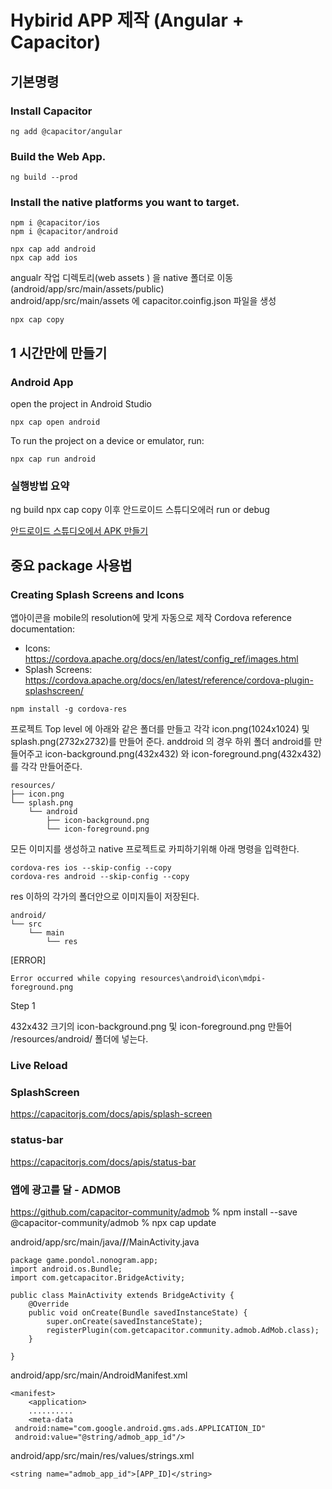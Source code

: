 # Hybirid APP 제작 (Angular + Capacitor)
## 기본명령

### Install Capacitor
```
ng add @capacitor/angular
```
### Build the Web App.
```
ng build --prod
```
### Install the native platforms you want to target.
```
npm i @capacitor/ios
npm i @capacitor/android
```
```
npx cap add android
npx cap add ios
```

angualr 작업 디렉토리(web assets ) 을 native 폴더로 이동(android/app/src/main/assets/public) \
android/app/src/main/assets 에 capacitor.coinfig.json 파일을 생성

```
npx cap copy
```
## 1 시간만에 만들기

### Android App
open the project in Android Studio
```
npx cap open android
```
To run the project on a device or emulator, run:
```
npx cap run android
```


### 실행방법 요약
ng build
npx cap copy
이후 안드로이드 스튜디오에러 run or debug

[안드로이드 스튜디오에서 APK 만들기](android.md)

## 중요 package 사용법

### Creating Splash Screens and Icons
앱아이콘을 mobile의 resolution에 맞게 자동으로 제작
Cordova reference documentation:

- Icons: https://cordova.apache.org/docs/en/latest/config_ref/images.html
- Splash Screens: https://cordova.apache.org/docs/en/latest/reference/cordova-plugin-splashscreen/

```
npm install -g cordova-res
```
프로젝트 Top level 에 아래와 같은 폴더를 만들고 각각
icon.png(1024x1024) 및 splash.png(2732x2732)를 만들어 준다.
anddroid 의 경우 하위 폴더 android를 만들어주고 icon-background.png(432x432) 와
icon-foreground.png(432x432)를 각각 만들어준다.
```
resources/
├── icon.png
└── splash.png
    └── android
        ├── icon-background.png
        └── icon-foreground.png
```

모든 이미지를 생성하고 native 프로젝트로 카피하기위해 아래 명령을 입력한다.
```
cordova-res ios --skip-config --copy
cordova-res android --skip-config --copy
```
res 이하의 각가의 폴더안으로 이미지들이 저장된다.
```
android/
└── src
    └── main
        └── res
```
[ERROR]
```
Error occurred while copying resources\android\icon\mdpi-foreground.png
```
Step 1

432x432 크기의  icon-background.png  및 icon-foreground.png 만들어
<Project Directory>/resources/android/ 폴더에 넣는다.

### Live Reload

### SplashScreen
https://capacitorjs.com/docs/apis/splash-screen

### status-bar
https://capacitorjs.com/docs/apis/status-bar


### 앱에 광고를 달 - ADMOB
https://github.com/capacitor-community/admob
% npm install --save @capacitor-community/admob
% npx cap update

android/app/src/main/java/**/**/MainActivity.java
```
package game.pondol.nonogram.app;
import android.os.Bundle;
import com.getcapacitor.BridgeActivity;

public class MainActivity extends BridgeActivity {
    @Override
    public void onCreate(Bundle savedInstanceState) {
        super.onCreate(savedInstanceState);
        registerPlugin(com.getcapacitor.community.admob.AdMob.class);
    }

}
```

android/app/src/main/AndroidManifest.xml
```
<manifest>
    <application>
    ..........
    <meta-data
 android:name="com.google.android.gms.ads.APPLICATION_ID"
 android:value="@string/admob_app_id"/>
```
android/app/src/main/res/values/strings.xml
```
<string name="admob_app_id">[APP_ID]</string>
```